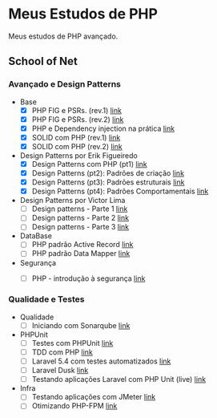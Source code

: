 # Meus Estudos de PHP

Meus estudos de PHP avançado.

## School of Net

### Avançado e Design Patterns

- Base
    - [x] PHP FIG e PSRs. (rev.1) [link](https://www.schoolofnet.com/curso/php/linguagem-php/psrs/)
    - [x] PHP FIG e PSRs. (rev.2) [link](https://www.schoolofnet.com/curso/php/linguagem-php/php-fig-e-psrs-rev2/)
    - [x] PHP e Dependency injection na prática [link](https://www.schoolofnet.com/curso/php/linguagem-php/php-e-dependency-inje/)
    - [x] SOLID com PHP (rev.1) [link](https://www.schoolofnet.com/curso/php/design-patterns-e-php/solid-com-php/)
    - [x] SOLID com PHP (rev.2) [link](https://www.schoolofnet.com/curso/php/design-patterns-e-php/solid-com-php-rev2/)
- Design Patterns por Erik Figueiredo
    - [x] Design Patterns com PHP (pt1) [link](https://www.schoolofnet.com/curso/php/design-patterns-e-php/design-patterns-com-php-pt1/)
    - [x] Design Patterns (pt2): Padrões de criação [link](https://www.schoolofnet.com/curso/php/design-patterns-e-php/design-patterns-pt2-padroes-de-criacao/)
    - [x] Design Patterns (pt3): Padrões estruturais [link](https://www.schoolofnet.com/curso/php/design-patterns-e-php/design-patterns-padroes-estruturais/)
    - [x] Design Patterns (pt4): Padrões Comportamentais [link](https://www.schoolofnet.com/curso/php/design-patterns-e-php/design-patterns-parte-4/)
- Design Patterns por Victor Lima
    - [ ] Design patterns - Parte 1 [link](https://www.schoolofnet.com/curso/php/design-patterns-e-php/design-patterns-parte-1/)
    - [ ] Design patterns - Parte 2 [link](https://www.schoolofnet.com/curso/php/design-patterns-e-php/design-patterns-parte-2/)
    - [ ] Design patterns - Parte 3 [link](https://www.schoolofnet.com/curso/php/design-patterns-e-php/design-patterns-parte-3/)
- DataBase
    - [ ] PHP padrão Active Record [link](https://www.schoolofnet.com/curso/php/linguagem-php/php-padrao-active-record/)
    - [ ] PHP padrão Data Mapper [link](https://www.schoolofnet.com/curso/php/linguagem-php/php-padrao-data-mapper/)
- Segurança
    - [ ] PHP - introdução à segurança [link](https://www.schoolofnet.com/curso/php/linguagem-php/php-introducao-seguranca/)


### Qualidade e Testes

- Qualidade
    - [ ] Iniciando com Sonarqube [link](https://www.schoolofnet.com/curso/seguranca/sonarqube/iniciando-com-sonarqube/)
- PHPUnit
    - [ ] Testes com PHPUnit [link](https://www.schoolofnet.com/curso/php/outros-frameworks-php/testes-com-phpunit/)
    - [ ] TDD com PHP [link](https://www.schoolofnet.com/curso/php/linguagem-php/tdd-com-php/)
    - [ ] Laravel 5.4 com testes automatizados [link](https://www.schoolofnet.com/curso/php/laravel/laravel-54-com-tdd/)
    - [ ] Laravel Dusk [link](https://www.schoolofnet.com/curso/php/laravel/laravel-dusk/)
    - [ ] Testando aplicações Laravel com PHP Unit (live) [link](https://www.schoolofnet.com/aula-ao-vivo/testando-aplicacoes-laravel-com-php-unit/)
- Infra
    - [ ] Testando aplicações com JMeter [link](https://www.schoolofnet.com/curso/monitoramento/jmeter/testando-aplicacoes-com-jmeter/)
    - [ ] Otimizando PHP-FPM [link](https://www.schoolofnet.com/curso/php/linguagem-php/otimizando-php-fpm/)
